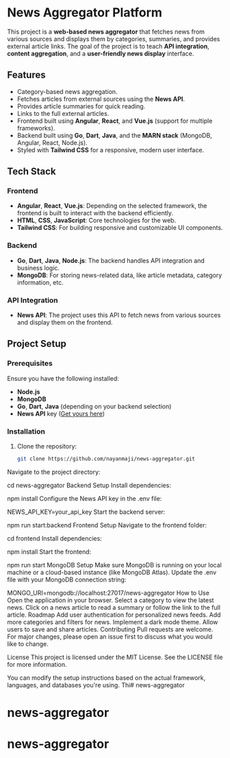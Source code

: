 # News Aggregator Platform

This project is a **web-based news aggregator** that fetches news from various sources and displays them by categories, summaries, and provides external article links. The goal of the project is to teach **API integration**, **content aggregation**, and a **user-friendly news display** interface.

## Features
- Category-based news aggregation.
- Fetches articles from external sources using the **News API**.
- Provides article summaries for quick reading.
- Links to the full external articles.
- Frontend built using **Angular**, **React**, and **Vue.js** (support for multiple frameworks).
- Backend built using **Go**, **Dart**, **Java**, and the **MARN stack** (MongoDB, Angular, React, Node.js).
- Styled with **Tailwind CSS** for a responsive, modern user interface.

## Tech Stack
### Frontend
- **Angular**, **React**, **Vue.js**: Depending on the selected framework, the frontend is built to interact with the backend efficiently.
- **HTML**, **CSS**, **JavaScript**: Core technologies for the web.
- **Tailwind CSS**: For building responsive and customizable UI components.

### Backend
- **Go**, **Dart**, **Java**, **Node.js**: The backend handles API integration and business logic.
- **MongoDB**: For storing news-related data, like article metadata, category information, etc.

### API Integration
- **News API**: The project uses this API to fetch news from various sources and display them on the frontend.

## Project Setup
### Prerequisites
Ensure you have the following installed:
- **Node.js**
- **MongoDB**
- **Go**, **Dart**, **Java** (depending on your backend selection)
- **News API** key ([Get yours here](https://newsapi.org/))

### Installation
1. Clone the repository:
   ```bash
   git clone https://github.com/nayanmaji/news-aggregator.git
Navigate to the project directory:

cd news-aggregator
Backend Setup
Install dependencies:

npm install
Configure the News API key in the .env file:

NEWS_API_KEY=your_api_key
Start the backend server:

npm run start:backend
Frontend Setup
Navigate to the frontend folder:

cd frontend
Install dependencies:

npm install
Start the frontend:

npm run start
MongoDB Setup
Make sure MongoDB is running on your local machine or a cloud-based instance (like MongoDB Atlas).
Update the .env file with your MongoDB connection string:

MONGO_URI=mongodb://localhost:27017/news-aggregator
How to Use
Open the application in your browser.
Select a category to view the latest news.
Click on a news article to read a summary or follow the link to the full article.
Roadmap
 Add user authentication for personalized news feeds.
 Add more categories and filters for news.
 Implement a dark mode theme.
 Allow users to save and share articles.
Contributing
Pull requests are welcome. For major changes, please open an issue first to discuss what you would like to change.

License
This project is licensed under the MIT License. See the LICENSE file for more information.

You can modify the setup instructions based on the actual framework, languages, and databases you're using. Thi# news-aggregator
# news-aggregator
# news-aggregator
